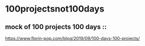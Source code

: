 # 100projectsnot100days
## mock of 100 projects 100 days ::
https://www.florin-pop.com/blog/2019/09/100-days-100-projects/
